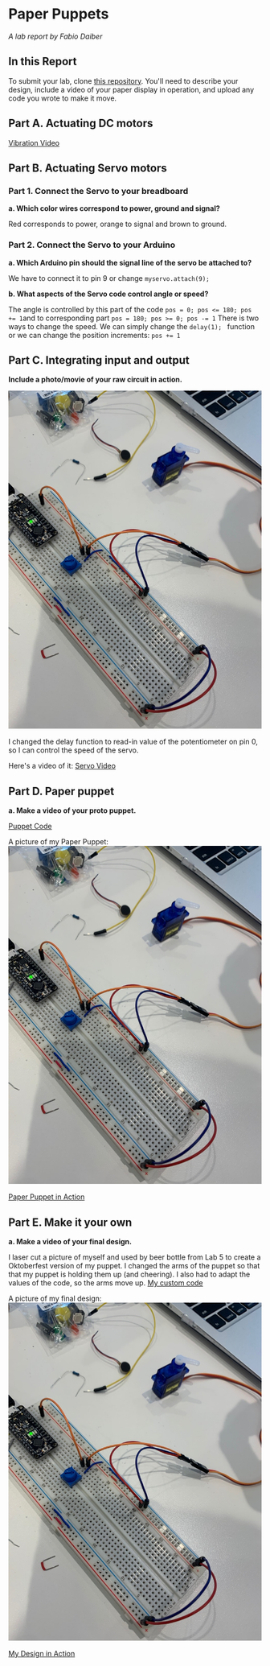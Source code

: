 # Paper Puppets

*A lab report by Fabio Daiber*

## In this Report

To submit your lab, clone [this repository](https://github.com/FAR-Lab/IDD-Fa18-Lab4). You'll need to describe your design, include a video of your paper display in operation, and upload any code you wrote to make it move.

## Part A. Actuating DC motors

[Vibration Video](https://drive.google.com/open?id=1isKOBMmfbaOxNuLnahqa5YrcVpXh_io0)

## Part B. Actuating Servo motors

### Part 1. Connect the Servo to your breadboard

**a. Which color wires correspond to power, ground and signal?**

Red corresponds to power, orange to signal and brown to ground.

### Part 2. Connect the Servo to your Arduino

**a. Which Arduino pin should the signal line of the servo be attached to?**

We have to connect it to pin 9 or change ```myservo.attach(9);```

**b. What aspects of the Servo code control angle or speed?**

The angle is controlled by this part of the code ```pos = 0; pos <= 180; pos += 1```and to corresponding part ```pos = 180; pos >= 0; pos -= 1```
There is two ways to change the speed. We can simply change the  ```delay(1); ``` function or we can change the position increments: ```pos += 1```


## Part C. Integrating input and output

**Include a photo/movie of your raw circuit in action.**

![alt text](https://github.com/fpdaiber/IDD-Fa19-Lab4/blob/master/IMG_2503.jpg)

I changed the delay function to read-in value of the potentiometer on pin 0, so I can control the speed of the servo.

Here's a video of it:
[Servo Video](https://drive.google.com/open?id=1Tl09XW48sgCKS4SdLj2nl0IF0YdvIIM7)

## Part D. Paper puppet

**a. Make a video of your proto puppet.**


[Puppet Code](https://github.com/fpdaiber/IDD-Fa19-Lab4/blob/master/Sweep_custom.ino)

A picture of my Paper Puppet: 
![alt text](https://github.com/fpdaiber/IDD-Fa19-Lab4/blob/master/IMG_2503.jpg)

[Paper Puppet in Action](https://drive.google.com/open?id=1mFsz0HgUdKCluEyXN6JpKxVwe3Brqm07)



## Part E. Make it your own

**a. Make a video of your final design.**

I laser cut a picture of myself and used by beer bottle from Lab 5 to create a Oktoberfest version of my puppet. I changed the arms of the puppet so that that my puppet is holding them up (and cheering). I also had to adapt the values of the code, so the arms move up. 
[My custom code ](https://github.com/fpdaiber/IDD-Fa19-Lab4/blob/master/Sweep_puppet_custom.ino)

A picture of my final design: 
![alt text](https://github.com/fpdaiber/IDD-Fa19-Lab4/blob/master/IMG_2503.jpg)

[My Design in Action](https://drive.google.com/open?id=1NVv9HleZR6zF_Bxx6z5VY4Yyxx3AAPdK)
 
